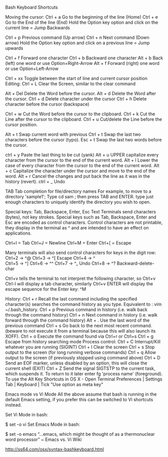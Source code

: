 Bash Keyboard Shortcuts

Moving the cursor:
  Ctrl + a   Go to the beginning of the line (Home)
  Ctrl + e   Go to the End of the line (End)
  Hold the Option key option and click on the current line = Jump Backwards

  Ctrl + p   Previous command (Up arrow)
  Ctrl + n   Next command (Down arrow)
  Hold the Option key option and click on a previous line = Jump upwards

  Ctrl + f   Forward one character
  Ctrl + b   Backward one character
   Alt + b   Back (left) one word      or use Option+Right-Arrow
   Alt + f   Forward (right) one word  or use Option+Left-Arrow

  Ctrl + xx  Toggle between the start of line and current cursor position
Editing:
 Ctrl + L   Clear the Screen, similar to the clear command

  Alt + Del Delete the Word before the cursor.
  Alt + d   Delete the Word after the cursor.
 Ctrl + d   Delete character under the cursor
 Ctrl + h   Delete character before the cursor (backspace)

 Ctrl + w   Cut the Word before the cursor to the clipboard.
 Ctrl + k   Cut the Line after the cursor to the clipboard.
 Ctrl + u   Cut/delete the Line before the cursor position.

  Alt + t   Swap current word with previous
 Ctrl + t   Swap the last two characters before the cursor (typo).
 Esc  + t   Swap the last two words before the cursor.

 ctrl + y   Paste the last thing to be cut (yank)
  Alt + u   UPPER capitalize every character from the cursor to the end of the current word.
  Alt + l   Lower the case of every character from the cursor to the end of the current word.
  Alt + c   Capitalize the character under the cursor and move to the end of the word.
  Alt + r   Cancel the changes and put back the line as it was in the history (revert).
 ctrl + _   Undo
 
  TAB       Tab completion for file/directory names
For example, to move to a directory 'sample1'; Type cd sam ; then press TAB and ENTER. 
type just enough characters to uniquely identify the directory you wish to open.

Special keys: Tab, Backspace, Enter, Esc
Text Terminals send characters (bytes), not key strokes. 
Special keys such as Tab, Backspace, Enter and Esc are encoded as control characters. 
Control characters are not printable, they display in the terminal as ^ and are intended to have an effect on applications.

Ctrl+I = Tab
Ctrl+J = Newline
Ctrl+M = Enter
Ctrl+[ = Escape

Many terminals will also send control characters for keys in the digit row: 
Ctrl+2 → ^@
Ctrl+3 → ^[ Escape
Ctrl+4 → ^\
Ctrl+5 → ^]
Ctrl+6 → ^^
Ctrl+7 → ^_ Undo
Ctrl+8 → ^? Backward-delete-char

Ctrl+v tells the terminal to not interpret the following character, so Ctrl+v Ctrl-I will display a tab character, 
similarly Ctrl+v ENTER will display the escape sequence for the Enter key: ^M

History:
  Ctrl + r   Recall the last command including the specified character(s)
             searches the command history as you type.
             Equivalent to : vim ~/.bash_history. 
  Ctrl + p   Previous command in history (i.e. walk back through the command history)
  Ctrl + n   Next command in history (i.e. walk forward through the command history)
   Alt + .   Use the last word of the previous command
  Ctrl + s   Go back to the next most recent command.
            (beware to not execute it from a terminal because this will also launch its XOFF).
  Ctrl + o   Execute the command found via Ctrl+r or Ctrl+s
  Ctrl + g   Escape from history searching mode
Process control:
 Ctrl + C   Interrupt/Kill whatever you are running (SIGINT)
 Ctrl + l   Clear the screen
 Ctrl + s   Stop output to the screen (for long running verbose commands)
 Ctrl + q   Allow output to the screen (if previously stopped using command above)
 Ctrl + D   Send an EOF marker, unless disabled by an option, this will close the current shell (EXIT)
 Ctrl + Z   Send the signal SIGTSTP to the current task, which suspends it.
            To return to it later enter fg 'process name' (foreground).
To use the Alt Key Shortcuts in OS X - Open Terminal Preferences | Settings Tab | Keyboard | Tick "Use option as meta key"

Emacs mode vs Vi Mode
All the above assume that bash is running in the default Emacs setting, if you prefer this can be switched to Vi shortcuts instead.

Set Vi Mode in bash:

$ set -o vi
Set Emacs Mode in bash:

$ set -o emacs
“...emacs, which might be thought of as a thermonuclear word processor” ~ Emacs vs. Vi Wiki


http://ss64.com/osx/syntax-bashkeyboard.html

